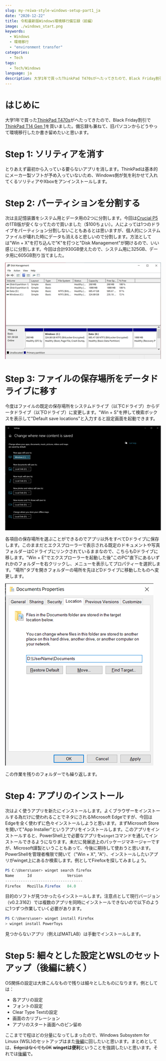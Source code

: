```yaml
---
slug: my-reiwa-style-windows-setup-part1_ja
date: "2020-12-22"
title: 令和最新版Windows環境移行備忘録（前編）
image: ./windows_start.png
keywords:
  - Windows
  - 環境移行
  - "environment transfer"
categories:
  - Tech
tags:
  - Tech/Windows
language: ja
description: 大学1年で買ったThinkPad T470sがへたってきたので、Black Friday割引でThinkPad T14 Gen 1を買いました。備忘録も兼ねて、旧パソコンからどうやって環境移行したか書き留めたいと思います。
---
```


# はじめに

大学1年で買った[ThinkPad T470s](https://thehikaku.net/pc/lenovo/17ThinkPad-T470s.html)がへたってきたので、Black Friday割引で[ThinkPad T14 Gen 1](https://thehikaku.net/pc/lenovo/20ThinkPad-T14.html)を買いました。備忘録も兼ねて、旧パソコンからどうやって環境移行したか書き留めたいと思います。

# Step 1: ソリティアを消す

とりあえず最初から入っている要らないアプリを消します。ThinkPadは基本的にメーカー製ソフトが予め入っていないため、Windows側が気を利かせて入れてくるソリティアやXboxをアンインストールします。

# Step 2: パーティションを分割する

次は主記憶装置をシステム用とデータ用の2つに分割します。今回は[Crucial P5](https://www.amazon.com/Crucial-NAND-NVMe-Internal-3400MB/dp/B087QRVVVH)の1TB版が安くなってたので買いました（$100ちょい）。人によっては1つのドライブをパーティション分割しないこともあるとは思いますが、個人的にシステムファイルが壊れた時にデータも消えると悲しいので分割します。方法としては"Win + X"を打ち込んで"K"を打つと"Disk Management"が開けるので、いい感じに分割します。今回は合計930GB使えたので、システム用に325GB、データ用に605GB割り当てました。

![Disk Management](./disk_management.png)

# Step 3: ファイルの保存場所をデータドライブに移す

今度はファイルの既定の保存場所をシステムドライブ（以下Cドライブ）からデータドライブ（以下Dドライブ）に変更します。"Win + S"を押して検索ボックスを表示して"Default save locations"と入力すると設定画面を起動できます。

![Default save location](./default_save_location.png)

各項目の保存場所を選ぶことができるのでアプリ以外をすべてDドライブに保存します。このままだとエクスプローラーで表示される既定のドキュメントや写真フォルダーはCドライブにリンクされているままなので、こちらもDドライブに移します。"Win + E"でエクスプローラーを起動した後"このPC"直下にあるいずれかのフォルダーを右クリックし、メニューを表示してプロパティーを選択します。"場所"タブを開きフォルダーの場所を先ほどDドライブに移動したものへ変更します。

![Folder location](./folder_location.png#margin-left=auto;margin-right=auto;max-width=300px)

この作業を残りのフォルダーでも繰り返します。

# Step 4: アプリのインストール

次はよく使うアプリを新たにインストールします。よくブラウザーをインストールする為だけに使われることでネタにされるMicrosoft Edgeですが、今回はEdgeを全く使わずに色々インストールしようと思います。まずMicrosoft Storeを開いて"App Installer"というアプリをインストールします。このアプリをインストールすると、PowerShell上で必要なアプリを`winget`コマンドを通してインストールできるようになります。未だに発展途上のパッケージマネージャーですが、Microsoft謹製ということもあって、今後に期待して使おうと思います。PowerShellを管理者権限で開いて（"Win + X", "A"）、インストールしたいアプリがwinget上にあるか検索します。例としてFirefoxを探してみましょう。
```PowerShell
PS C:\Users\user> winget search firefox
Name      Id                Version
-----------------------------------
Firefox   Mozilla.Firefox   84.0
```
目的のソフトが見つかったらインストールします。注意点として現行バージョン（v0.2.3162）では複数のアプリを同時にインストールできないので以下のように1つずつ作業していく必要があります。
```PowerShell
PS C:\Users\user> winget install Firefox
> winget install PowerToys
```
見つからないアプリ（例えばMATLAB）は手動でインストールします。

# Step 5: 細々とした設定とWSLのセットアップ（後編に続く）
OS関係の設定は大体こんなもので残りは細々としたものになります。例としては：
- 各アプリの設定
- フォントの設定
- Clear Type Textの設定
- 画面のカリブレーション
- アプリのスタート画面へのピン留め

ここまでで程ほどの分量になってしまったので、Windows Subsystem for Linusx (WSL)のセットアップはまた[後編](https://mikyu.bitbucket.io/blog/articles/my-reiwa-style-windows-setup-part2_ja)に回したいと思います。まとめとしては、~~EdgeはなくてもOK~~ **wingetは便利**ということを強調したいと思います。それでは[後編](https://mikyu.bitbucket.io/blog/articles/my-reiwa-style-windows-setup-part2_ja)で。